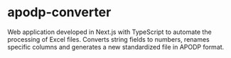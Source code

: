 # apodp-converter
Web application developed in Next.js with TypeScript to automate the processing of Excel files. Converts string fields to numbers, renames specific columns and generates a new standardized file in APODP format.
